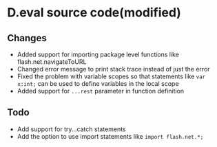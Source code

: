 # D.eval source code(modified)

## Changes

* Added support for importing package level functions like flash.net.navigateToURL
* Changed error message to print stack trace instead of just the error
* Fixed the problem with variable scopes so that statements like `var x:int;` can be used to define variables in the local scope
* Added support for `...rest` parameter in function definition

## Todo

* Add support for try...catch statements
* Add the option to use import statements like `import flash.net.*;`

